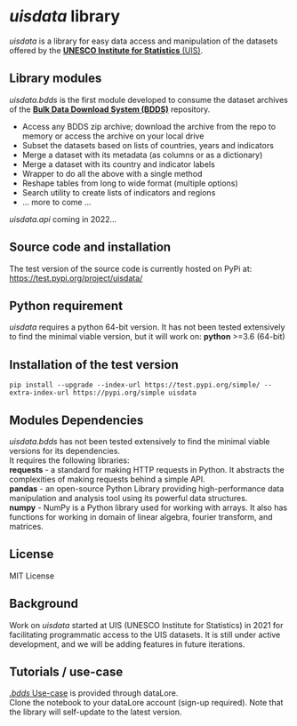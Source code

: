# ***uisdata*** library
*uisdata* is a library for easy data access and manipulation of the datasets offered by the [**UNESCO Institute for Statistics** (UIS)](http://uis.unesco.org/).

## Library modules
*uisdata.bdds* is the first module developed to consume the dataset archives of the [**Bulk Data Download System (BDDS)**](https://apiportal.uis.unesco.org/bdds) repository. 

- Access any BDDS zip archive; download the archive from the repo to memory or access the archive on your local drive 
- Subset the datasets based on lists of countries, years and indicators
- Merge a dataset with its metadata (as columns or as a dictionary)
- Merge a dataset with its country and indicator labels
- Wrapper to do all the above with a single method
- Reshape tables from long to wide format (multiple options)
- Search utility to create lists of indicators and regions
- ... more to come ... 

*uisdata.api* coming in 2022...

## Source code and installation
The test version of the source code is currently hosted on PyPi at:  
https://test.pypi.org/project/uisdata/

## Python requirement
*uisdata* requires a python 64-bit version. 
It has not been tested extensively to find the minimal viable version, but it will work on: 
**python** >=3.6  (64-bit)

## Installation of the test version
    pip install --upgrade --index-url https://test.pypi.org/simple/ --extra-index-url https://pypi.org/simple uisdata

## Modules Dependencies
*uisdata.bdds* has not been tested extensively to find the minimal viable versions for its dependencies.  
It requires the following libraries:  
**requests** - a standard for making HTTP requests in Python. It abstracts the complexities of making requests behind a simple API.    
**pandas** - an open-source Python Library providing high-performance data manipulation and analysis tool using its powerful data structures.    
**numpy** - NumPy is a Python library used for working with arrays. It also has functions for working in domain of linear algebra, fourier transform, and matrices.

## License
MIT License

## Background
Work on *uisdata* started at UIS (UNESCO Institute for Statistics) in 2021 for facilitating programmatic access to the UIS datasets. It is still under active development, and we will be adding features in future iterations.

## Tutorials / use-case
[*.bdds* Use-case](https://datalore.jetbrains.com/notebook/FaD1hIZ0s0XKrlZcWTMYVW/UrrXOcYJWCstRNMNPvzzPF/) is provided through dataLore.  
Clone the notebook to your dataLore account (sign-up required). 
Note that the library will self-update to the latest version.

